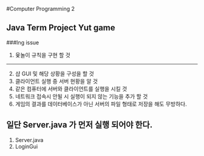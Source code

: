 #Computer Programming 2 
## Java Term Project Yut game


###Ing issue
1. 윷놀이 규칙을 구현 할 것
- - -
2. 샵 GUI 및 해당 상황을 구성을 할 것
4.  클라이언트 실행 중  서버 현황을 알 것
6. 같은 컴퓨터에 서버와 클라이언트를 실행을 시킬 것
5. 네트워크 접속시 안될 시 실행이 되지 않는 기능을 추가 할 것
3. 게임의 결과를 데이터베이스가 아닌  서버의 파일 형태로 저장을 해도 무방하다. 



## 일단 Server.java 가 먼저 실행 되어야 한다.
1. Server.java
2. LoginGui

